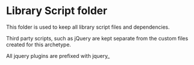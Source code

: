 # Library Script folder

This folder is used to keep all library script files and dependencies.

Third party scripts, such as jQuery are kept separate from the custom files created for this archetype.

All jquery plugins are prefixed with jquery_